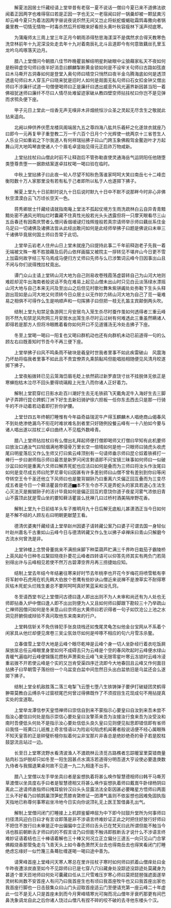 <!-- { "loadSidebar": true } -->
　　解夏法因居士忏藏经请上堂举昔有老宿一夏不说话一僧曰今夏已来不道佛法欲闻着正因两字也难得宿曰若是正因一字也无又一老宿闻曰好一锅羹却被一颗鼠粪污却云峰今夏只为着法因两字昼说夜说炽然无间又岂止将蚖蛇蝮蝎砒霜鸩毒撒向者锅羹里教一切情无情物一时毒杀然后开却眼来好看担头黄叶秋容瘦林下溪声彻底寒。

　　为蒲庵师太三周上堂三年正月今朝雨添得愁思海漾深不是偶然求合得天教寒色洗空林前年十九泥深没处走去年十九对着南辰礼北斗且道即今有何意致藕丝孔里玉龙吟乌鸡啄落天边月。

　　腊八上堂僧问今朝腊八佳节昨晚瞿昙解结明星刺破眼中尘狼藉家私天不夜如何是粉碎虚空句师曰夜半好消息曰麒麟掣断黄金锁如何是不设牢关句师曰古路如弦直曰木马嘶开古洞春如何是登堂入奥句师曰晴空只悄然曰夜半金乌腾海底如何是透顶透底句师曰木人穿玉户曰晓来犹是旧时人如何是觌面无私句师曰石女扣金钟又僧出师曰不涉廉纤试道一句僧便喝师曰正是廉纤曰透出威音外风光遍界新因甚当阳一着佛祖犹迷师曰廉纤不尽曰人情尽处难留迹家破从教四壁空师拈拄杖曰你岂不是见弹而求鹗灸便下座。

　　甲子元日上堂此一炷香无声无嗅非木非烟统恒沙众圣之灵起无尽含生之敬就此拈来遥向。

　　北阙以伸供养伏愿龙楼凤阁端居九五之尊四海八肱共乐羲轩之化遂敛衣就座乃曰即今一元再复甲子重登教二万一千六百个日月个个光辉使一统两京十三省苍生人人乐业只如重岩之下尔我道人有何祥瑞拈拂子曰山门跨玉象佛殿驾金鳌迦叶才方起舞山河大地鸣琴直使诸人个个眉毛卓竖始见得元正启祚万物咸新。

　　上堂拈拄杖曰山僧此时前不让释迦后不管弥勒直使灵通海岳气运阴阳任他随堕类堕尊贵堕一一据款结案遂卓拄杖喝一喝曰验在临时。

　　中秋上堂拈拂子曰此夜一轮人尽望不知秋色落谁家呵呵大笑曰南岳七十二峰峦衡阳数十万人家那里没有若有私于己者即所以私于人也遂掷下拂子。

　　解夏上堂九十日前默时说九十日后说时默九十日中不默不说那畔今时非心非佛秋空漠漠白云飞万顷长空天一色。

　　蒋秀卿居士忏藏经请就指南庵上堂法不孤起仗境方生雨洗疏林白云自异青青黯黯处密不通风光明灿烂时囊藏不住真性光般若光头头透露但将一只摩天眼看尽三山五岳春还有因斋庆赞者么僧问香烟叆叇灯烛辉煌般若真宗请师举示师曰藕丝系住金乌足曰一切诸佛及诸佛法皆从此经出敢问如何是此经师举拂子曰题是佛说曰未审三千诸佛毕竟居何国土师曰吾常于此切。

　　上堂举云岩老人住弁山日上堂未就座乃曰提持此事二千年前释迦老子先我一着无端被文殊一椎不胜狼藉及后药山依样画猫又被院主一拶转见不堪弁山今日更不雪上加霜何故字经三写乌焉成马便归方丈师曰先师与么已涉繁词云峰今日因事出山且不闲与你们说得拽拄杖竟出。

　　谭门众山主请上堂转山河大地为自己则易收卷残霞荡虚碧转自己为山河大地则难趁却泥牛出海南者般说话不免在难易上起见山僧未出山时只见白云淡荡绿水漂摇山河大地与自己本来无问及至出山之后但见村歌社舞朱紫骈阗处处弥勒下生头头释迦出现如是山河大地又何须转今日众居士以无作妙力转山河大地为自己了觅一毫难易之相俱不可得作么生是响顺声和一句挥拂子曰但把一枝无孔笛主宾颠倒两头吹。

　　结制上堂九旬禁足鱼游网三月安居鸟入笼生杀尽时蚕作茧如何透得者三重云峰则不然九旬禁足风吹网三月安居水出笼生杀尽时云过树有何难透此三重虽然瞒诸人即得若是那方人但将冷眼瞧着看你如何开口不见道镬汤无冷处击拂子下座。

　　冬至上堂喝一喝曰一阳复也又喝曰群机动也还有向群机未动已前道得一句的么顾左右曰既善知时节吾今不再三便下座。

　　上堂举拂子曰风不鸣条雨不破块是羲皇时世我者里事不如此疾雷破山　风震海乃坏劫将临我者里事不如此且不贵宜僚弄丸乘鹄黏鸠但能唱拍相随便见风清月皎遂掷下拂子。

　　上堂夜船拨转已见云笼海岱眉毛眨上依然鹞过新罗直饶寸丝不挂脱体无依正是寒蝉抱枯木泣尽不回头要得琉璃殿上光生八而你诸人正好着力。

　　解制上堂箭穿红日影水赴百川潮好生去无毛铁鹞飞天戴角泥牛入海好生去三脚驴子弄蹄行昆仑跨鹤汀洲下好生去新妇骑驴徐六担板一任你东去西去只是那一行骑牛的不许动着若动着即打折你驴腰。

　　上堂廿四五年终朝打睡惟有今年益奇益瑞泥牛产得玉麒麟木人唱绝商山偈春风不到处绝渗绝漏鸟不衔花时难状难名到者里只好随例投餐云峰有一十八拍如今要与诸人唱出遂以拄杖三卓曰曲终人不见槛外数峰青。

　　腊八上堂师拈拄杖曰有么僧出礼拜起师便打僧即喝师又打僧曰早知有此机要师曰放汝口通汝气曰轻烟满地寒侵骨万里长空一倍晴如何是他一只眼师曰骑虎头收虎尾曰明星落后又作么生师又打曰紫云峰顶别有一句请师垂示师曰昆仑奴着铁裤打一棒行一步曰谢师指示师曰最苦是新罗问闲言剩语即不问宝镜三昧事如何师曰一似破沙盆曰如何是重离六爻师曰解弄死蛇也应活曰如何是叠而为三师曰将汝头作汝尾曰如何是变尽成五师曰陀罗尼章句曰因甚有许多差别师曰山僧不曾有差别到你曰等闲夺转空王令千圣还他立下风师曰也是鳖背猢狲乃曰重离六爻偏正回互叠而为三变尽成五者是今日一个藓活瞿昙你若道▆本不生今亦不灭是弄蛇头的家具若道心生法生心灭法灭是搬猢狲子的活计毕竟如何是偏正回互的意饶你道子夜星河雾气浓依旧青山不露顶此犹是雪山坐的要知藓活瞿昙么抚禅几曰过桥村酒美隔岸野花香。

　　解制上堂九十日前结羊头车子推明月九十日后解无底船儿甚潇洒正当今日如何是不解不结的人顾左右曰明朝更献楚王看。

　　德清优婆夷忏藏经请上堂举赵州因婆子请转藏公案乃曰婆子可谓去国一身轻似叶赵州嘉名千古重如山云峰今日与德清转藏又作么生以拂子卓禅床曰青山只解磨今古流水何曾洗是非。

　　上堂钟楼上念赞骨董挑来不满担床脚下种菜葫芦贮满三千界昨日栽茄子霸陵桥上英风起今日种冬瓜黧奴晓夜扑菱花云峰者四转语可以仰答先师其实有两负门若简别得出许与云峰相见若使不然万古碧潭空界月再三捞捷始应知。

　　结制上堂去年结今年结暑往寒来好时节去年桃李也开花今岁梅花将喷雪秪有李将军射中石虎用在机先韩大伯放个苍鹰有些妙诀山僧近来说禅不是潦草实不耐得寒灰枯木死蛇头烂贱生姜总不要阿呵呵真好笑蓝采和没孔窍。

　　冬至请西堂书记上堂僧问古德曰逢人即出出则不为人未审和尚还有为人处也无师即拈香入炉中僧曰逢人即不出出则便为人又且如何师曰脚跟下勘较三十乃举疏山仁禅师因僧问如何是冬来意山曰京师出大黄师曰若识得者一句子如饮沧公上池之水洞见肝腑倘或辩验不真问取他东来南来的行户。

　　上堂韩信斩关不免伤锋犯手张良烧栈还如曳尾灵龟怎似他金台宝网从不系着个闲家具从他烂却便见席卷三吴尘氛敛尽如何是啐啄不相应的句六月雪冻杀鳖。

　　立春值雪上堂尽大地是云峰个眼尽乾坤是云峰个身一切人坐卧经行着衣吃饭屙屎放尿总任云峰眼里身里如何不成碍去只为云峰是个空的春风吹起时云峰便水绿山青暖气遍临时云峰便锦簇花攒秋声萧索处云峰飞来无限零星叶寒云冻锁时云峰冷浸重岩拨不开若使云峰是个实的又岂肯受渠四序迁流即今大地春回且云峰又作何面目拈拂子曰早朝雪子落纷纷一个乌盆变白盆中间忽然日头出白盆依旧是乌盆还会么遂掷下拂子。

　　结制上堂全机敌胜落二落三电掣飞云堕七堕八生铁铸弹子要伊打破疑团灵鹤得翀霄莫教白云缚杀牛过窗棂尾巴何曾过得佛既作了不须捏目生花现成句不用拈提真实处的宜道取。

　　上堂举龙潭信参天皇悟禅师曰崇信自到来不蒙指示心要皇曰自汝到来吾未尝不指汝心要信曰何处是指示崇信心要处皇曰汝擎茶来吾为汝接汝行食来吾为汝受汝和南时吾便低头何处不是指示汝心要处信低头良久皇曰见则便见拟思即错信即有省师曰我怪一班黄口儿祇推上奇言怪语以为险岩句陷虎机闻著者般说话便不经心属眼殊不知天皇答的正是碎璧析檀你拟着何尘非宝那片非香总是绝妙绝奇的骨子若是胶柱鼓瑟流且站过一边。

　　长至日上堂寒流野水看清波渔人不渡疏林云渍觅古路樵者忘踪暖室里莫错商量贴肉衫当炉脱却只如冬至一阳生因甚点水滴冻若道得分明吾道大亨设使必要逢庚数九侍者与我掇退果桌何故不见道一九二九相逢不出手。

　　腊八上堂僧以左手举坐具曰者是妄想执着将甚么唤作智慧德相师曰韩干马嘶芳草渡僧以坐具度右手曰者是智慧德相又将甚么唤作妄想执着师曰戴嵩牛卧绿杨阴曰离此二途请师直指师曰掩耳偷铃汉曰头头显露法法全彰因甚必要睹星方悟师曰两面三头不好看乃曰鸲鹊巢顶笋蛇贯膝肯綮修证一团滞气虽则不依妄想也因难免固执指天指地已称尊何事寒岩坐冷地今日实向你说顶礼无上医王暂借鼻孔出气。

　　解制上堂僧问闭门打睡接上上机顾鉴颦呻屈为中下即今挝鼓升堂所为何事师曰扫径清风迎白日曰才有言诠即落是非不涉语言终难妙证正此之时把住好放行好师曰不把住不放行曰未审是正中出偏偏中立正师曰舌头已在梵天曰此所谓但能不触当今讳也胜前朝断舌才师曰的的不假言诠乃曰但能不触讳即胜断舌才说什么不涉语言终难妙证语着结也三十棒语着解也三十棒又何况立正立偏分三道五一向只见山门合掌佛殿烧香那管兔走乌飞青天头上如今春色萧然天台去也得南岳去也得笑看闭门打睡绝虑忘缘好一似竹篾三条蓦肚缠遂喝一喝曰途中善为。

　　请霁峰首座上堂峰问天寒人寒总在里许拄杖子寒时如何师曰抓着山僧痒处曰金牛昨夜遭涂炭直至如今不见踪师曰已是七穿八穴曰藏身处没踪迹没踪迹处莫藏身为甚道个普天匝地师曰何处可囊藏曰任从三尺雪难压岁寒心师曰莫把琵琶强遮面遂举灵树和尚数不安首座人有问乃曰我首座生也有顷曰我首座牧牛也又曰我首座出家也我首座行脚也一日击鼓集众曰山门头迎取首座适云门至便请充第一座云峰二十年虚此一位不是无人只是首座未到而今月霁峰晴寒光可掬而况山僧年牙衰朽那更有间巴鼻洗象调龙自此之后你诸人饶过山僧凡有捏不碎的咬不破的去寻他东楼头个汉。

